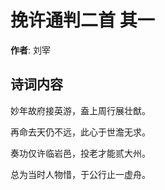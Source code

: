 # 挽许通判二首  其一

**作者**: 刘宰

## 诗词内容

妙年故府接英游，盍上周行展壮猷。

再命去天仍不远，此心于世澹无求。

奏功仅许临岩邑，投老才能贰大州。

总为当时人物惜，于公行止一虚舟。

